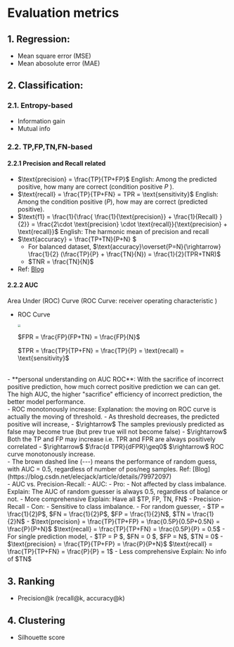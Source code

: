 # Evaluation metrics

## 1. Regression:

- Mean square error (MSE)
- Mean abosolute error (MAE)

## 2. Classification:

### 2.1. Entropy-based

- Information gain
- Mutual info

### 2.2. TP,FP,TN,FN-based

#### 2.2.1 Precision and Recall related

- $\text{precision} = \frac{TP}{TP+FP}$
English: Among the predicted positive, how many are correct (condition positive $P$ ).
- $\text{recall} = \frac{TP}{TP+FN} = TPR = \text{sensitivity}$
English: Among the condition positive ($P$), how may are correct (predicted positive).
- $\text{f1} = \frac{1}{\frac{ \frac{1}{\text{precision}} + \frac{1}{Recall} }{2}} = \frac{2\cdot \text{precision} \cdot \text{recall}}{\text{precision} + \text{recall}}$
English: The harmonic mean of precision and recall
- $\text{accuracy} = \frac{TP+TN}{P+N} $ 
  - For balanced dataset, $\text{accuracy}\overset{P=N}{\rightarrow} \frac{1}{2} (\frac{TP}{P} + \frac{TN}{N}) = \frac{1}{2}(TPR+TNR)$
  - $TNR = \frac{TN}{N}$
- Ref: [Blog](https://www.springboard.com/blog/machine-learning-interview-questions/)

#### 2.2.2 AUC

Area Under (ROC) Curve (ROC Curve: receiver operating characteristic )

- ROC Curve
  <div  align="left"><img src=https://upload.wikimedia.org/wikipedia/commons/6/6b/Roccurves.png style = "zoom:40%"></div>

  $FPR = \frac{FP}{FP+TN} = \frac{FP}{N}$

  $TPR = \frac{TP}{TP+FN} = \frac{TP}{P} = \text{recall} = \text{sensitivity}$
<br>
- **personal understanding on AUC ROC**:
With the sacrifice of incorrect positive prediction, how much correct positive prediction we can can get.
The high AUC, the higher "sacrifice" efficiency of incorrect prediction, the better model performance.
<br>
- ROC monotonously increase:
Explanation: the moving on ROC curve is actually the moving of threshold. 
  - As threshold decreases, the predicted positive will increase, 
  - $\rightarrow$ The samples previously predicted as false may become true (but prev true will not become false) 
  - $\rightarrow$ Both the TP and FP may increase i.e. TPR and FPR are always positively correlated
  -  $\rightarrow$ $\frac{d TPR}{dFPR}\geq0$ $\rightarrow$ ROC curve monotonously increase.
 <br>
 -  The brown dashed line (---) means the performance of random guess, with AUC = 0.5, regardless of number of pos/neg samples.
 Ref: [Blog](https://blog.csdn.net/elecjack/article/details/79972097)
<br>
- AUC vs. Precision-Recall:
  - AUC:
    - Pro: 
      - Not affected by class imbalance.
      Explain: The AUC of random guesser is always 0.5, regardless of balance or not.
      - More comprehensive
      Explain: Have all $TP, FP, TN, FN$
  - Precision-Recall
    - Con:
      - Sensitive to class imbalance.
        - For random guesser, 
          - $TP = \frac{1}{2}P$, $FN = \frac{1}{2}P$, $FP = \frac{1}{2}N$, $TN = \frac{1}{2}N$
          - $\text{precision} = \frac{TP}{TP+FP} = \frac{0.5P}{0.5P+0.5N} = \frac{P}{P+N}$
            $\text{recall} = \frac{TP}{TP+FN} = \frac{0.5P}{P} = 0.5$
        - For single prediction model,
          - $TP = P $, $FN = 0 $, $FP = N$, $TN = 0$
          - $\text{precision} = \frac{TP}{TP+FP} = \frac{P}{P+N}$
          $\text{recall} = \frac{TP}{TP+FN} = \frac{P}{P} = 1$
      - Less comprehensive
      Explain: No info of $TN$

## 3. Ranking

- Precision@k (recall@k, accuracy@k)

## 4. Clustering

- Silhouette score